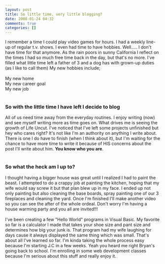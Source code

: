 ```yaml
---
layout: post
title: So little time, very little blogging?
date: 2008-01-24 04:32
comments: true
categories: []
---
```

I remember a time I could play video games for hours. I had a weekly line-up of regular t.v. shows. I even had time to have hobbies. Well..... I don't have time for that anymore. As the rain poors in sunny California I reflect on the times I had so much free time back in the day, but that's no more. I've filled what little time left a father of 3 and a dog has with grown-up duties (as I like to call them) My new hobbies include;<br /><br />My new home<br />My new career goal<br />My new job<br /><br /><h3>So with the little time I have left I decide to blog</h3>All of us need time away from the everyday routines. I enjoy writing (now) and see myself writing more as time goes on. What drives me is seeing the growth of Life Uncut.  I've noticed that I've left some projects unfinished but hey who cares right? It's not like I'm an authority on anything I write about. There is one I do have to finish (when I think about it), but I'm waiting for the chance to have more time to write it because of HIS concerns about the post I'll write about him. <span style="font-weight: bold;">You know who you are</span>.<br /><br /><h3>So what the heck am I up to?</h3>I thought having a bigger house was great until I realized I had to paint the beast. I attempted to do a crappy job at painting the kitchen, hoping that my wife would say screw it but that plan blew up in my face. I ended up not only painting but also cleaning the base boards, spray painting one of our 3 fireplaces and cleaning the yard.  Once I'm finished I'll make another video so you can see the after of the whole ordeal. Don't worry I'm having a house warming party and you all are invited!!!<br /><br />I've been creating a few "Hello World" programs in Visual Basic. My favorite so far is a calculator I made that takes your shoe size and pant size and determines how big your junk is. That program had my wife laughing for days cause it always displayed the same thing which was small. That's about all I've learned so far. I'm kinda taking the whole process easy because I'm starting J.C in a few weeks. Yeah you heard me right Bryan's going back to school. I'm enrolling in some web development classes because I'm serious about this stuff and really enjoy it.
